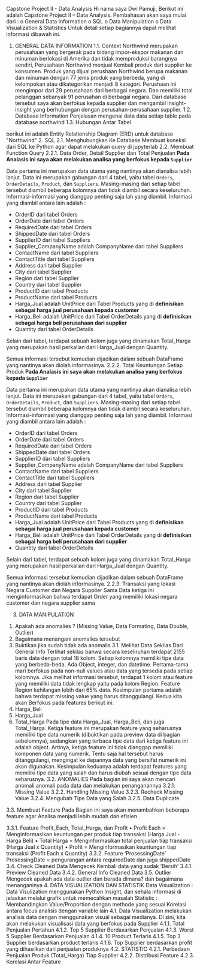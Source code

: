 Capstone Project II - Data Analysis
Hi nama saya Dwi Pamuji, Berikut ini adalah Capstone Project II – Data Analysis. Pembahasan akan saya mulai dari :
o	General Data Information
o	SQL
o	Data Manipulation
o	Data Visualization & Statistics
Untuk detail setiap bagiannya dapat melihat informasi dibawah ini.
1.	GENERAL DATA INFORMATION
1.1.	 Context
Northwind merupakan perusahaan yang bergerak pada bidang impor-ekspor makanan dan minuman berlokasi di Amerika dan tidak memproduksi barangnya sendiri, Perusahaan Northwind menjual Kembali produk dari supplier ke konsumen. Produk yang dijual perushaan Northwind berupa makanan dan minuman dengan 77 jenis produk yang berbeda, yang di kelompokan atau dikategorikan menjadi 8 kategori. Perushaan ini mengimpor dari 29 perusahaan dari berbagai negara. Dan memiliki total pelanggan sebanyak 91 perusahan di berbagai negara. Dari database tersebut saya akan berfokus kepada supplier dan mengambil insight-insight yang berhubungan dengan perusahan-perusahaan supplier.
1.2.	 Database Information
Penjelasan mengenai data data setiap table pada database northwind
1.3.	 Hubungan Antar Tabel
 
berikut ini adalah Entity Relationship Diagram (ERD) untuk database "Northwind"
2.	SQL
2.1.	 Menghubungkan Ke Database
Membuat koneksi dari SQL ke Python agar dapat melakukan query di jupyterlab
2.2.	Membuat Function Query
2.2.1.	Data Order, Detail Supplier dan Total Penjualan
**Pada Analasis ini saya akan melakukan analisa yang berfokus kepada ```Supplier```**

Data pertama ini merupakan data utama yang nantinya akan dianalisa lebih lanjut. Data ini merupakan gabungan dari 4 tabel, yaitu tabel ```Orders```, ```OrderDetails```, ```Product```, dan ```Suppliers```. Masing-masing dari setiap tabel tersebut diambil beberapa kolomnya dan tidak diambil secara keseluruhan. Informasi-informasi yang dianggap penting saja lah yang diambil. Informasi yang diambil antara lain adalah :

- OrderID dari tabel Orders
- OrderDate dari tabel Orders
- RequiredDate dari tabel Orders
- ShippedDate dari tabel Orders
- SupplierID dari tabel Suppliers
- Supplier_CompanyName adalah CompanyName dari tabel Suppliers
- ContactName dari tabel Suppliers
- ContactTitle dari tabel Suppliers
- Address dari tabel Supplier
- City dari tabel Supplier
- Region dari tabel Supplier
- Country dari tabel Supplier
- ProductID dari tabel Products
- ProductName dari tabel Products
- Harga_Jual adalah UnitPrice dari Tabel Products yang di **definisikan sebagai harga jual perusahaan kepada customer**
- Harga_Beli adalah UnitPrice dari Tabel OrderDetails yang di **definisikan sebagai harga beli perusahaan dari supplier**
- Quantity dari tabel OrderDetails


Selain dari tabel, terdapat sebuah kolom juga yang dinamakan Total_Harga yang merupakan hasil perkalian dari Harga_Jual dengan Quantity.

Semua informasi tersebut kemudian dijadikan dalam sebuah DataFrame yang nantinya akan diolah informasinya.
2.2.2.	Total Keuntungan Setiap Produk
**Pada Analasis ini saya akan melakukan analisa yang berfokus kepada ```Supplier```**

Data pertama ini merupakan data utama yang nantinya akan dianalisa lebih lanjut. Data ini merupakan gabungan dari 4 tabel, yaitu tabel ```Orders```, ```OrderDetails```, ```Product```, dan ```Suppliers```. Masing-masing dari setiap tabel tersebut diambil beberapa kolomnya dan tidak diambil secara keseluruhan. Informasi-informasi yang dianggap penting saja lah yang diambil. Informasi yang diambil antara lain adalah :

- OrderID dari tabel Orders
- OrderDate dari tabel Orders
- RequiredDate dari tabel Orders
- ShippedDate dari tabel Orders
- SupplierID dari tabel Suppliers
- Supplier_CompanyName adalah CompanyName dari tabel Suppliers
- ContactName dari tabel Suppliers
- ContactTitle dari tabel Suppliers
- Address dari tabel Supplier
- City dari tabel Supplier
- Region dari tabel Supplier
- Country dari tabel Supplier
- ProductID dari tabel Products
- ProductName dari tabel Products
- Harga_Jual adalah UnitPrice dari Tabel Products yang di **definisikan sebagai harga jual perusahaan kepada customer**
- Harga_Beli adalah UnitPrice dari Tabel OrderDetails yang di **definisikan sebagai harga beli perusahaan dari supplier**
- Quantity dari tabel OrderDetails


Selain dari tabel, terdapat sebuah kolom juga yang dinamakan Total_Harga yang merupakan hasil perkalian dari Harga_Jual dengan Quantity.

Semua informasi tersebut kemudian dijadikan dalam sebuah DataFrame yang nantinya akan diolah informasinya.
2.2.3.	Transaksi yang lokasi Negara Customer dan Negara Supplier Sama
Data ketiga ini menginformasikan bahwa terdapat Order yang memiliki lokasi negara customer dan negara supplier sama

 
3.	DATA MANIPULATION
1.	Apakah ada anomalies ? (Missing Value, Data Formating, Data Double, Outlier)
2.	Bagaimana menangani anomalies tersebut
3.	Buktikan jika sudah tidak ada anomalis
3.1.	 Melihat Data Sekilas Dari General Info
Terlihat sekilas bahwa secara keseliruhan terdapat 2155 baris data dengan total 18 kolom. Setiap kolomnya memiliki tipe data yang berbeda-beda. Ada Object, integer, dan datetime.
Pertama-tama mari berfokus pada non-null values atau data yang tersedia pada setiap kolomnya. Jika melihat informasi tersebut, terdapat 1 kolom atau feature yang memiliki data tidak lengkap yaitu pada kolom Region. Feature Region kehilangan lebih dari 65% data.
Kesimpulan pertama adalah bahwa terdapat missing value yang harus ditanggulangi.
Kedua kita akan Berfokus pada features berikut ini:
1.	Harga_Beli
2.	Harga_Jual
3.	Total_Harga
Pada tipe data Harga_Jual, Harga_Beli, dan juga Total_Harga. Ketiga feature ini merupakan feature yang seharusnya memiliki tipe data numerik (dibuktikan pada preview data di bagian sebelumnya), sedangkan yang terbaca tipe data dari ketiga feature ini adalah object. Artinya, ketiga feature ini tidak dianggap memiliki komponen data yang numerik. Tentu saja hal tersebut harus ditanggulangi, mengingat ke depannya data yang bersifat numerik ini akan digunakan.
Kesimpulan keduanya adalah terdapat features yang memiliki tipe data yang salah dan harus diubah sesuai dengan tipe data seharusnya.
3.2.	 ANOMALIES
Pada bagian ini saya akan mencari anomali anomali pada data dan melakukan penanganannya
3.2.1.	Missing Value
3.2.2.	Handling Missing Value
3.2.3.	Recheck Missing Value
3.2.4.	Mengubah Tipe Data yang Salah
3.2.5.	Data Duplicate

3.3.	 Membuat Feature
Pada Bagian ini saya akan menambahkan beberapa feature agar Analisa menjadi lebih mudah dan efisien

3.3.1.	Feature Profit_Each, Total_Harga, dan Profit
•	Profit Each = Menginformasikan keuntungan per produk tiap transaksi (Harga Jual - Harga Beli)
•	Total Harga = Menginformasikan total penjualan tiap transaksi (Harga Jual x Quantity)
•	Profit = Menginformasikan keuntungan tiap transaksi (Profit Each x Quantity)
3.3.2.	Feature ‘ProsessingDate’
ProsessingDate = pengurangan antara requiredDate dan juga shippedDate
3.4.	Check Cleaned Data
Mengecek Kembali data yang sudak ‘Bersih’
3.4.1.	Preview Cleaned Data
3.4.2.	General Info Cleaned Data
3.5.	 Outlier
Mengecek apakah ada data outlier dan berada dimana? dan bagaimana menanganinya
4.	DATA VISUALIZATION DAN STATISTIK
Data Visualization :
Data Visulization menggunakan Python
Insight, dan sehala informasi di jelaskan melalui grafik untuk memecahkan masalah
Statistic :
Membandingkan Value/Proportion dengan methode yang sesuai
Korelasi antara focus analisis dengan variable lain
4.1.	Data Visualization
melakukan analisis data dengan menggunakan visual sebagai medianya. Di sini, kita akan melakukan visualisasi data yang berfokus pada Supplier
4.1.1.	Total Penjualan Pertahun
4.1.2.	Top 5 Supplier Berdasarkan Penjualan
4.1.3.	Worst 5 Supplier Berdasarkan Penjualan
4.1.4.	10 Product Terlaris
4.1.5.	Top 3 Supplier berdasarkan product terlaris
4.1.6.	Top Supplier berdasarkan profit yang dihasilkan dari penjualan produknya
4.2.	 STATISTIC
4.2.1.	Perbedaan Penjualan Produk (Total_Harga) Tiap Supplier
4.2.2.	Distribusi Feature
4.2.3.	Korelasi Antar Feature 


